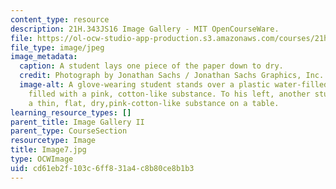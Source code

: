 ```yaml
---
content_type: resource
description: 21H.343JS16 Image Gallery - MIT OpenCourseWare.
file: https://ol-ocw-studio-app-production.s3.amazonaws.com/courses/21h-343j-making-books-the-renaissance-and-today-spring-2016/cd61eb2f103c6ff831a4c8b80ce8b1b3_Image7.jpg
file_type: image/jpeg
image_metadata:
  caption: A student lays one piece of the paper down to dry.
  credit: Photograph by Jonathan Sachs / Jonathan Sachs Graphics, Inc.
  image-alt: A glove-wearing student stands over a plastic water-filled containers
    filled with a pink, cotton-like substance. To his left, another students spreads
    a thin, flat, dry,pink-cotton-like substance on a table.
learning_resource_types: []
parent_title: Image Gallery II
parent_type: CourseSection
resourcetype: Image
title: Image7.jpg
type: OCWImage
uid: cd61eb2f-103c-6ff8-31a4-c8b80ce8b1b3
---
```

